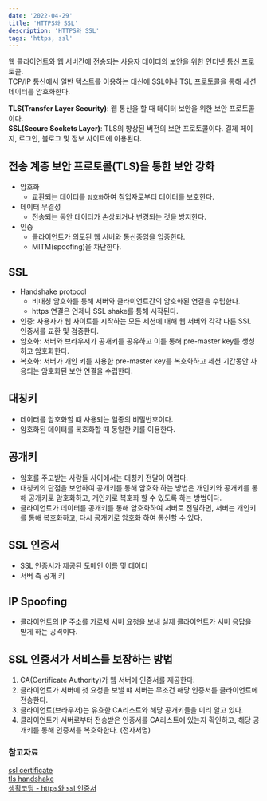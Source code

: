 ```yaml
---
date: '2022-04-29'
title: 'HTTPS와 SSL'
description: 'HTTPS와 SSL'
tags: 'https, ssl'
---
```


웹 클라이언트와 웹 서버간에 전송되는 사용자 데이터의 보안을 위한 인터넷 통신 프로토콜.<br />
TCP/IP 통신에서 일반 텍스트를 이용하는 대신에 SSL이나 TSL 프로토콜을 통해 세션 데이터를 암호화한다.<br/>

**TLS(Transfer Layer Security)**: 웹 통신을 할 때 데이터 보안을 위한 보안 프로토콜이다.<br/>
**SSL(Secure Sockets Layer)**: TLS의 향상된 버전의 보안 프로토콜이다.
결제 페이지, 로그인, 블로그 및 정보 사이트에 이용된다.

## 전송 계층 보안 프로토콜(TLS)을 통한 보안 강화

- 암호화
  - 교환되는 데이터를 `암호화`하여 침입자로부터 데이터를 보호한다.
- 데이터 무결성
  - 전송되는 동안 데이터가 손상되거나 변경되는 것을 방지한다.
- 인증
  - 클라이언트가 의도된 웹 서버와 통신중임을 입증한다.
  - MITM(spoofing)을 차단한다.

## SSL

- Handshake protocol
  - 비대칭 암호화를 통해 서버와 클라이언트간의 암호화된 연결을 수립한다.
  - https 연결은 언제나 SSL shake를 통해 시작된다.
- 인증: 사용자가 웹 사이트를 시작하는 모든 세션에 대해 웹 서버와 각각 다른 SSL 인증서를 교환 및 검증한다.
- 암호화: 서버와 브라우저가 공개키를 공유하고 이를 통해 pre-master key를 생성하고 암호화한다.
- 복호화: 서버가 개인 키를 사용한 pre-master key를 복호화하고 세션 기간동안 사용되는 암호화된 보안 연결을 수립한다.

## 대칭키

- 데이터를 암호화할 떄 사용되는 일종의 비밀번호이다.
- 암호화된 데이터를 복호화할 때 동일한 키를 이용한다.

## 공개키

- 암호를 주고받는 사람들 사이에서는 대칭키 전달이 어렵다.
- 대칭키의 단점을 보안하여 공개키를 통해 암호화 하는 방법은 개인키와 공개키를 통해 공개키로 암호화하고, 개인키로 복호화 할 수 있도록 하는 방법이다.
- 클라이언트가 데이터를 공개키를 통해 암호화하여 서버로 전달하면, 서버는 개인키를 통해 복호화하고, 다시 공개키로 암호화 하여 통신할 수 있다.

## SSL 인증서

- SSL 인증서가 제공된 도메인 이름 및 데이터
- 서버 측 공개 키

## IP Spoofing

- 클라이언트의 IP 주소를 가로채 서버 요청을 보내 실제 클라이언트가 서버 응답을 받게 하는 공격이다.

## SSL 인증서가 서비스를 보장하는 방법

1. CA(Certificate Authority)가 웹 서버에 인증서를 제공한다.
2. 클라이언트가 서버에 첫 요청을 보낼 떄 서버는 무조건 해당 인증서를 클라이언트에 전송한다.
3. 클라이언트(브라우저)는 유효한 CA리스트와 해당 공개키들을 미리 알고 있다.
4. 클라이언트가 서버로부터 전송받은 인증서를 CA리스트에 있는지 확인하고, 해당 공개키를 통해 인증서를 복호화한다. (전자서명)

### 참고자료

[ssl certificate](https://www.cloudflare.com/ko-kr/learning/ssl/what-is-an-ssl-certificate/)<br/>
[tls handshake](https://www.cloudflare.com/ko-kr/learning/ssl/what-happens-in-a-tls-handshake/)<br/>
[생활코딩 - https와 ssl 인증서](https://opentutorials.org/course/228/4894#public)

